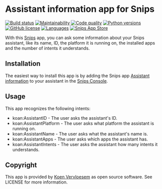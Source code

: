 # Assistant information app for Snips

[![Build status](https://api.travis-ci.com/koenvervloesem/snips-app-assistant-information.svg?branch=master)](https://travis-ci.com/koenvervloesem/snips-app-assistant-information) [![Maintainability](https://api.codeclimate.com/v1/badges/1e58b5f63edc5d98f6d7/maintainability)](https://codeclimate.com/github/koenvervloesem/snips-app-assistant-information/maintainability) [![Code quality](https://api.codacy.com/project/badge/Grade/34eb8497da8c4f4cb8a70de5568ab837)](https://www.codacy.com/app/koenvervloesem/snips-app-assistant-information) [![Python versions](https://img.shields.io/badge/python-3.5|3.6|3.7-blue.svg)](https://www.python.org) [![GitHub license](https://img.shields.io/github/license/koenvervloesem/snips-app-assistant-information.svg)](https://github.com/koenvervloesem/snips-app-assistant-information/blob/master/LICENSE) [![Languages](https://img.shields.io/badge/i18n-en-brown.svg)](https://github.com/koenvervloesem/snips-app-assistant-information/tree/master/translations) [![Snips App Store](https://img.shields.io/badge/snips-app-blue.svg)](TODO)

With this [Snips](https://snips.ai/) app, you can ask some information about your Snips assistant, like its name, ID, the platform it is running on, the installed apps and the number of intents it understands.

## Installation

The easiest way to install this app is by adding the Snips app [Assistant information](TODO) to your assistant in the [Snips Console](https://console.snips.ai).

## Usage

This app recognizes the following intents:

* koan:AssistantID - The user asks the assistant's ID.
* koan:AssistantPlatform - The user asks what platform the assistant is running on.
* koan:AssistantName - The user asks what the assistant's name is.
* koan:AssistantApps - The user asks which apps the assistant has.
* koan:AssistantIntents - The user asks the assistant how many intents it understands.

## Copyright

This app is provided by [Koen Vervloesem](mailto:koen@vervloesem.eu) as open source software. See LICENSE for more information.
